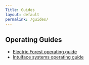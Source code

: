 ```yaml
---
Title: Guides
layout: default
permalink: /guides/
---
```


## Operating Guides

- [Electric Forest operating guide](/guides/electric-forest.md)
- [Intuiface systems operating guide](/guides/intuiface.md)